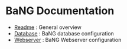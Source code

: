   BaNG Documentation
======================

  * [Readme](Readme) : General overview
  * [Database](./Database) : BaNG database configuration
  * [Webserver](./Webserver) : BaNG Webserver configuration
